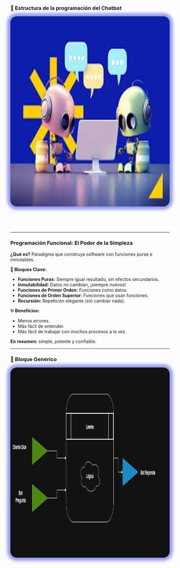 ### 📃 Estructura de la programación del Chatbot

<img src="2_estructura_programacion/portada.jpg" alt="tabla"	style="height: 600px; margin: 0 auto 4rem auto; background: transparent; box-shadow: 0 0 10px 10px rgb(150, 156, 238); border-radius: 20px;" class="demo-logo">

---

### Programación Funcional: El Poder de la Simpleza

**¿Qué es?** Paradigma que construye software con funciones puras e inmutables.

**🧱 Bloques Clave:**

*   **Funciones Puras:** Siempre igual resultado, sin efectos secundarios.
*   **Inmutabilidad:** Datos no cambian, ¡siempre nuevos!
*   **Funciones de Primer Orden:** Funciones como datos.
*   **Funciones de Orden Superior:** Funciones que usan funciones.
*   **Recursión:** Repetición elegante (sin cambiar nada).

**✨ Beneficios:**

*   Menos errores.
*   Más fácil de entender.
*   Más fácil de trabajar con muchos procesos a la vez.

**En resumen:** simple, potente y confiable.

---

### 📃 Bloque Genérico

<img src="2_estructura_programacion/bloque.png" alt="tabla"	style="height: 600px; margin: 0 auto 4rem auto; background: transparent; box-shadow: 0 0 10px 10px rgb(150, 156, 238); border-radius: 20px;" class="demo-logo">

